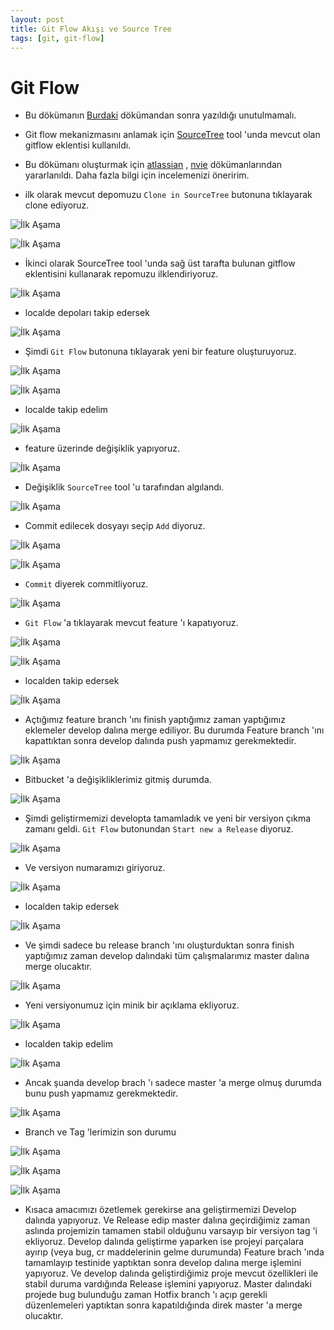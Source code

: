 ```yaml
---
layout: post
title: Git Flow Akışı ve Source Tree
tags: [git, git-flow]
---
```



# Git Flow

- Bu dökümanın [Burdaki](https://gist.github.com/semihozkoroglu/5932541) dökümandan sonra yazıldığı unutulmamalı.

- Git flow mekanizmasını anlamak için [SourceTree](http://www.sourcetreeapp.com/download/) tool 'unda mevcut olan gitflow eklentisi kullanıldı.

- Bu dökümanı oluşturmak için [atlassian](http://www.atlassian.com/git/workflows#!workflow-gitflow) , [nvie](http://nvie.com/posts/a-successful-git-branching-model/) dökümanlarından yararlanıldı. Daha fazla bilgi için incelemenizi öneririm.

- ilk olarak mevcut depomuzu `Clone in SourceTree` butonuna tıklayarak clone ediyoruz.

![İlk Aşama](https://raw.github.com/semihozkoroglu/File/master/gitflow/1.png)

![İlk Aşama](https://raw.github.com/semihozkoroglu/File/master/gitflow/2.png)

- İkinci olarak SourceTree tool 'unda sağ üst tarafta bulunan gitflow eklentisini kullanarak repomuzu ilklendiriyoruz.

![İlk Aşama](https://raw.github.com/semihozkoroglu/File/master/gitflow/3.png)

- localde depoları takip edersek

![İlk Aşama](https://raw.github.com/semihozkoroglu/File/master/gitflow/4.png)

- Şimdi `Git Flow` butonuna tıklayarak yeni bir feature oluşturuyoruz.

![İlk Aşama](https://raw.github.com/semihozkoroglu/File/master/gitflow/5.png)

![İlk Aşama](https://raw.github.com/semihozkoroglu/File/master/gitflow/6.png)

- localde takip edelim

![İlk Aşama](https://raw.github.com/semihozkoroglu/File/master/gitflow/7.png)

- feature üzerinde değişiklik yapıyoruz.

![İlk Aşama](https://raw.github.com/semihozkoroglu/File/master/gitflow/8.png)

- Değişiklik `SourceTree` tool 'u tarafından algılandı.

![İlk Aşama](https://raw.github.com/semihozkoroglu/File/master/gitflow/9.png)

- Commit edilecek dosyayı seçip `Add` diyoruz.

![İlk Aşama](https://raw.github.com/semihozkoroglu/File/master/gitflow/10.png)

![İlk Aşama](https://raw.github.com/semihozkoroglu/File/master/gitflow/11.png)

- `Commit` diyerek commitliyoruz.

![İlk Aşama](https://raw.github.com/semihozkoroglu/File/master/gitflow/12.png)

- `Git Flow` 'a tıklayarak mevcut feature 'ı kapatıyoruz.

![İlk Aşama](https://raw.github.com/semihozkoroglu/File/master/gitflow/13.png)

![İlk Aşama](https://raw.github.com/semihozkoroglu/File/master/gitflow/14.png)

- localden takip edersek

![İlk Aşama](https://raw.github.com/semihozkoroglu/File/master/gitflow/15.png)

- Açtığımız feature branch 'ını finish yaptığımız zaman yaptığımız eklemeler develop dalına merge ediliyor. Bu durumda Feature branch 'ını kapattıktan sonra develop dalında push yapmamız gerekmektedir.

![İlk Aşama](https://raw.github.com/semihozkoroglu/File/master/gitflow/16.png)

- Bitbucket 'a değişikliklerimiz gitmiş durumda.

![İlk Aşama](https://raw.github.com/semihozkoroglu/File/master/gitflow/17.png)

- Şimdi geliştirmemizi developta tamamladık ve yeni bir versiyon çıkma zamanı geldi. `Git Flow` butonundan `Start new a Release` diyoruz.

![İlk Aşama](https://raw.github.com/semihozkoroglu/File/master/gitflow/18.png)

- Ve versiyon numaramızı giriyoruz.

![İlk Aşama](https://raw.github.com/semihozkoroglu/File/master/gitflow/19.png)

- localden takip edersek

![İlk Aşama](https://raw.github.com/semihozkoroglu/File/master/gitflow/20.png)

- Ve şimdi sadece bu release branch 'ını oluşturduktan sonra finish yaptığımız zaman develop dalındaki tüm çalışmalarımız master dalına merge olucaktır.

![İlk Aşama](https://raw.github.com/semihozkoroglu/File/master/gitflow/21.png)

- Yeni versiyonumuz için minik bir açıklama ekliyoruz.

![İlk Aşama](https://raw.github.com/semihozkoroglu/File/master/gitflow/22.png)

- localden takip edelim

![İlk Aşama](https://raw.github.com/semihozkoroglu/File/master/gitflow/23.png)

- Ancak şuanda develop brach 'ı sadece master 'a merge olmuş durumda bunu push yapmamız gerekmektedir.

![İlk Aşama](https://raw.github.com/semihozkoroglu/File/master/gitflow/24.png)

- Branch ve Tag 'lerimizin son durumu

![İlk Aşama](https://raw.github.com/semihozkoroglu/File/master/gitflow/25.png)

![İlk Aşama](https://raw.github.com/semihozkoroglu/File/master/gitflow/26.png)

![İlk Aşama](https://raw.github.com/semihozkoroglu/File/master/gitflow/27.png)

- Kısaca amacımızı özetlemek gerekirse ana geliştirmemizi Develop dalında yapıyoruz. Ve Release edip master dalına geçirdiğimiz zaman aslında projemizin tamamen stabil olduğunu varsayıp bir versiyon tag 'i ekliyoruz. Develop dalında geliştirme yaparken ise projeyi parçalara ayırıp (veya bug, cr maddelerinin gelme durumunda) Feature brach 'ında tamamlayıp testinide yaptıktan sonra develop dalına merge işlemini yapıyoruz. Ve develop dalında geliştirdiğimiz proje mevcut özellikleri ile stabil duruma vardığında Release işlemini yapıyoruz. Master dalındaki projede bug bulunduğu zaman Hotfix branch 'ı açıp gerekli düzenlemeleri yaptıktan sonra kapatıldığında direk master 'a merge olucaktır.